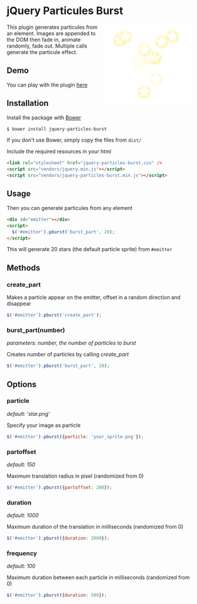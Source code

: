 # jQuery Particules Burst

<img align="right" width="243" height="221" src="pburst_screenshot.png" alt="Screenshot">
This plugin generates particules from an element.  
Images are appended to the DOM then fade in, animate randomly, fade out.  
Multiple calls generate the particule effect.

## Demo

You can play with the plugin [here](https://pburst.gprod.net)

## Installation

Install the package with [Bower](http://bower.io/)

```bash
$ bower install jquery-particles-burst
```

If you don't use Bower, simply copy the files from `dist/`

Include the required resources in your html

```html
<link rel="stylesheet" href="jquery-particles-burst.css" />
<script src="vendors/jquery.min.js"></script>
<script src="vendors/jquery-particles-burst.min.js"></script>
```

## Usage

Then you can generate particules from any element

```html
<div id="emitter"></div>
<script>
  $('#emitter').pburst('burst_part', 20);
</script>
```

This will generate 20 stars (the default particle sprite) from `#emitter`

## Methods

### create_part

Makes a particle appear on the emitter, offset in a random direction and disappear

```javascript
$('#emitter').pburst('create_part');
```

### burst_part(number)

_parameters: number, the number of particles to burst_

Creates _number_ of particles by calling _create_part_

```javascript
$('#emitter').pburst('burst_part', 20);
```

## Options

### particle

_default: 'star.png'_

Specify your image as particle

```javascript
$('#emitter').pburst({particle: 'your_sprite.png'});
```

### partoffset

_default: 150_

Maximum translation radius in pixel (randomized from 0)

```javascript
$('#emitter').pburst({partoffset: 200});
```

### duration

_default: 1000_

Maximum duration of the translation in milliseconds (randomized from 0)

```javascript
$('#emitter').pburst({duration: 2000});
```

### frequency

_default: 100_

Maximum duration between each particle in milliseconds (randomized from 0)

```javascript
$('#emitter').pburst({duration: 500});
```

